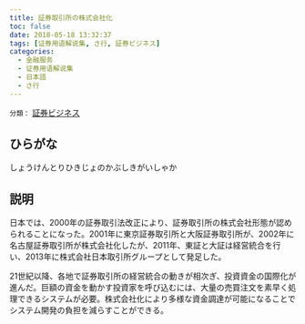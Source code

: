 ```yaml
---
title: 証券取引所の株式会社化
toc: false
date: 2018-05-18 13:32:37
tags: [证券用语解说集, さ行, 証券ビジネス]
categories:
  - 金融服务
  - 证券用语解说集
  - 日本語
  - さ行
---
```


`分類：` [証券ビジネス](/tags/証券ビジネス/)

## ひらがな

しょうけんとりひきじょのかぶしきがいしゃか

## 説明

日本では、2000年の証券取引法改正により、証券取引所の株式会社形態が認められることになった。2001年に東京証券取引所と大阪証券取引所が、2002年に名古屋証券取引所が株式会社化したが、2011年、東証と大証は経営統合を行い、2013年に株式会社日本取引所グループとして発足した。

21世紀以降、各地で証券取引所の経営統合の動きが相次ぎ、投資資金の国際化が進んだ。巨額の資金を動かす投資家を呼び込むには、大量の売買注文を素早く処理できるシステムが必要。株式会社化により多様な資金調達が可能になることでシステム開発の負担を減らすことができる。
